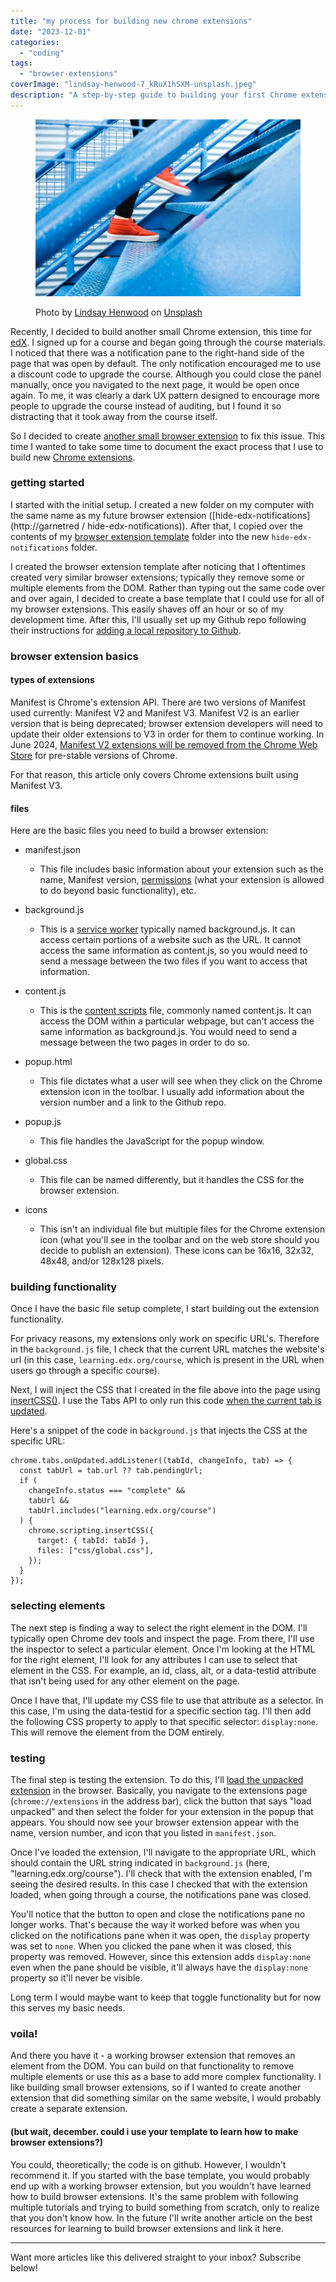 ```yaml
---
title: "my process for building new chrome extensions"
date: "2023-12-01"
categories:
  - "coding"
tags:
  - "browser-extensions"
coverImage: "lindsay-henwood-7_kRuX1hSXM-unsplash.jpeg"
description: "A step-by-step guide to building your first Chrome extension using Manifest Version 3 (MV3)."
---
```


<figure>

![a person walking up a set of stairs](images/lindsay-henwood-7_kRuX1hSXM-unsplash-1024x683.jpeg)

<figcaption>

Photo by [Lindsay Henwood](https://unsplash.com/@lindsayhenwood?utm_content=creditCopyText&utm_medium=referral&utm_source=unsplash) on [Unsplash](https://unsplash.com/photos/person-stepping-on-blue-stairs-7_kRuX1hSXM?utm_content=creditCopyText&utm_medium=referral&utm_source=unsplash)

</figcaption>

</figure>

Recently, I decided to build another small Chrome extension, this time for [edX](http://edx.org). I signed up for a course and began going through the course materials. I noticed that there was a notification pane to the right-hand side of the page that was open by default. The only notification encouraged me to use a discount code to upgrade the course. Although you could close the panel manually, once you navigated to the next page, it would be open once again. To me, it was clearly a dark UX pattern designed to encourage more people to upgrade the course instead of auditing, but I found it so distracting that it took away from the course itself.

So I decided to create [another small browser extension](https://decembergarnetsmith.com/code/#extensions) to fix this issue. This time I wanted to take some time to document the exact process that I use to build new [Chrome extensions](https://github.com/stars/garnetred/lists/browser-extensions).

### getting started

I started with the initial setup. I created a new folder on my computer with the same name as my future browser extension ([hide-edx-notifications](http://garnetred / hide-edx-notifications)). After that, I copied over the contents of my [browser extension template](https://github.com/garnetred/browser-extension-template) folder into the new `hide-edx-notifications` folder.

I created the browser extension template after noticing that I oftentimes created very similar browser extensions; typically they remove some or multiple elements from the DOM. Rather than typing out the same code over and over again, I decided to create a base template that I could use for all of my browser extensions. This easily shaves off an hour or so of my development time. After this, I'll usually set up my Github repo following their instructions for [adding a local repository to Github](https://docs.github.com/en/migrations/importing-source-code/using-the-command-line-to-import-source-code/adding-locally-hosted-code-to-github#adding-a-local-repository-to-github-using-git).

### browser extension basics

#### types of extensions

Manifest is Chrome's extension API. There are two versions of Manifest used currently: Manifest V2 and Manifest V3. Manifest V2 is an earlier version that is being deprecated; browser extension developers will need to update their older extensions to V3 in order for them to continue working. In June 2024, [Manifest V2 extensions will be removed from the Chrome Web Store](https://developer.chrome.com/blog/resuming-the-transition-to-mv3/) for pre-stable versions of Chrome.

For that reason, this article only covers Chrome extensions built using Manifest V3.

#### files

Here are the basic files you need to build a browser extension:

- manifest.json

  - This file includes basic information about your extension such as the name, Manifest version, [permissions](https://developer.mozilla.org/en-US/docs/Mozilla/Add-ons/WebExtensions/manifest.json/permissions) (what your extension is allowed to do beyond basic functionality), etc.

- background.js

  - This is a [service worker](https://developer.chrome.com/docs/extensions/mv3/service_workers/) typically named background.js. It can access certain portions of a website such as the URL. It cannot access the same information as content.js, so you would need to send a message between the two files if you want to access that information.

- content.js

  - This is the [content scripts](https://developer.chrome.com/docs/extensions/mv3/content_scripts/) file, commonly named content.js. It can access the DOM within a particular webpage, but can't access the same information as background.js. You would need to send a message between the two pages in order to do so.

- popup.html

  - This file dictates what a user will see when they click on the Chrome extension icon in the toolbar. I usually add information about the version number and a link to the Github repo.

- popup.js

  - This file handles the JavaScript for the popup window.

- global.css

  - This file can be named differently, but it handles the CSS for the browser extension.

- icons
  - This isn't an individual file but multiple files for the Chrome extension icon (what you'll see in the toolbar and on the web store should you decide to publish an extension). These icons can be 16x16, 32x32, 48x48, and/or 128x128 pixels.

### building functionality

Once I have the basic file setup complete, I start building out the extension functionality.

For privacy reasons, my extensions only work on specific URL's. Therefore in the `background.js` file, I check that the current URL matches the website's url (in this case, `learning.edx.org/course`, which is present in the URL when users go through a specific course).

Next, I will inject the CSS that I created in the file above into the page using [insertCSS()](https://developer.mozilla.org/en-US/docs/Mozilla/Add-ons/WebExtensions/API/tabs/insertCSS). I use the Tabs API to only run this code [when the current tab is updated](https://developer.chrome.com/docs/extensions/reference/tabs/#event-onUpdated).

Here's a snippet of the code in `background.js` that injects the CSS at the specific URL:

```
chrome.tabs.onUpdated.addListener((tabId, changeInfo, tab) => {
  const tabUrl = tab.url ?? tab.pendingUrl;
  if (
    changeInfo.status === "complete" &&
    tabUrl &&
    tabUrl.includes("learning.edx.org/course")
  ) {
    chrome.scripting.insertCSS({
      target: { tabId: tabId },
      files: ["css/global.css"],
    });
  }
});
```

### selecting elements

The next step is finding a way to select the right element in the DOM. I'll typically open Chrome dev tools and inspect the page. From there, I'll use the inspector to select a particular element. Once I'm looking at the HTML for the right element, I'll look for any attributes I can use to select that element in the CSS. For example, an id, class, alt, or a data-testid attribute that isn't being used for any other element on the page.

Once I have that, I'll update my CSS file to use that attribute as a selector. In this case, I'm using the data-testid for a specific section tag. I'll then add the following CSS property to apply to that specific selector: `display:none`. This will remove the element from the DOM entirely.

### testing

The final step is testing the extension. To do this, I'll [load the unpacked extension](https://developer.chrome.com/docs/extensions/mv3/getstarted/development-basics/#load-unpacked) in the browser. Basically, you navigate to the extensions page (`chrome://extensions` in the address bar), click the button that says "load unpacked" and then select the folder for your extension in the popup that appears. You should now see your browser extension appear with the name, version number, and icon that you listed in `manifest.json`.

Once I've loaded the extension, I'll navigate to the appropriate URL, which should contain the URL string indicated in `background.js` (here, "learning.edx.org/course"). I'll check that with the extension enabled, I'm seeing the desired results. In this case I checked that with the extension loaded, when going through a course, the notifications pane was closed.

You'll notice that the button to open and close the notifications pane no longer works. That's because the way it worked before was when you clicked on the notifications pane when it was open, the `display` property was set to `none`. When you clicked the pane when it was closed, this property was removed. However, since this extension adds `display:none` even when the pane should be visible, it'll always have the `display:none` property so it'll never be visible.

Long term I would maybe want to keep that toggle functionality but for now this serves my basic needs.

### voila!

And there you have it - a working browser extension that removes an element from the DOM. You can build on that functionality to remove multiple elements or use this as a base to add more complex functionality. I like building small browser extensions, so if I wanted to create another extension that did something similar on the same website, I would probably create a separate extension.

#### (but wait, december. could i use your template to learn how to make browser extensions?)

You could, theoretically; the code is on github. However, I wouldn't recommend it. If you started with the base template, you would probably end up with a working browser extension, but you wouldn't have learned how to build browser extensions. It's the same problem with following multiple tutorials and trying to build something from scratch, only to realize that you don't know how. In the future I'll write another article on the best resources for learning to build browser extensions and link it here.

---

Want more articles like this delivered straight to your inbox? Subscribe below!
